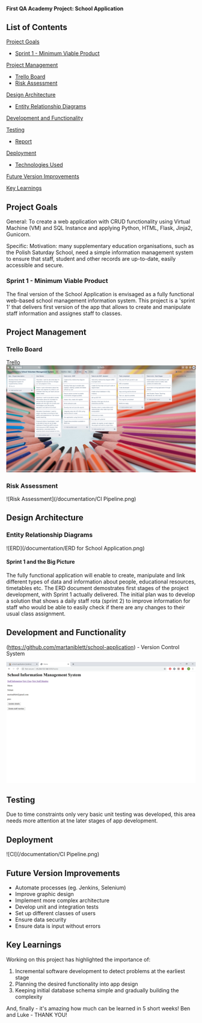 #### First QA Academy Project: School Application 


## List of Contents
[Project Goals](#PG)
   * [Sprint 1 - Minimum Viable Product](#MVP)
   
[Project Management](#PM)
   * [Trello Board](#trello)  
   * [Risk Assessment](#RA)   

[Design Architecture](#architecture)
   * [Entity Relationship Diagrams](#erd)

[Development and Functionality](#Funct)
   
[Testing](#testing)
   * [Report](#report)

[Deployment](#depl)
   * [Technologies Used](#tech)
     
[Future Version Improvements](#improve)

[Key Learnings](#learn)



<a name="PG"></a>
## Project Goals
General:
To create a web application with CRUD functionality using  Virtual Machine (VM) and SQL Instance and applying Python, HTML, Flask, Jinja2, Gunicorn.

Specific:
Motivation: many supplementary education organisations, such as the Polish Saturday School, need a simple information management system to ensure that staff, student and other records are up-to-date, easily accessible and secure.      


<a name="MVP"></a>
### Sprint 1 - Minimum Viable Product
The final version of the School Application is envisaged as a fully functional web-based school management information system. This project is a 'sprint 1' that delivers first version of the app that allows to create and manipulate staff information and assignes staff to classes. 

<a name="PM"></a>
## Project Management 

<a name="trello"></a>
### Trello Board

[Trello](https://trello.com/b/J1s01rla/supplementary-school-volunteer-management-system) 
![Trello](/documentation/2020-03-22.png)



<a name="RA"></a>
### Risk Assessment 

![Risk Assessment](/documentation/CI Pipeline.png)
  
<a name="architecture"></a>
## Design Architecture
<a name="erd"></a>
### Entity Relationship Diagrams
![ERD](/documentation/ERD for School Application.png)

#### Sprint 1 and the Big Picture
The fully functional application will enable to create, manipulate and link different types of data and information about people, educational resources, timetables etc. The ERD document demostrates first stages of the project development, with Sprint 1 actually delivered. The initial plan was to develop a solution that shows a daily staff rota (sprint 2) to improve information for staff who would be able to easily check if there are any changes to their usual class assignment.

<a name="Funct"></a>
## Development and Functionality
(https://github.com/martaniblett/school-application) - Version Control System

![App](/documentation/2020-03-24.png)
 
 
<a name="testing"></a>
## Testing
Due to time constraints only very basic unit testing was developed, this area needs more attention at tne later stages of app development.
   
   
<a name="depl"></a>
## Deployment
![CI](/documentation/CI Pipeline.png)
 
<a name="improve"></a>
## Future Version Improvements
 
 - Automate processes (eg. Jenkins, Selenium)
 - Improve graphic design 
 - Implement more complex architecture
 - Develop unit and integration tests
 - Set up different classes of users
 - Ensure data security  
 - Ensure data is input without errors

<a name="learn"></a>
## Key Learnings

Working on this project has highlighted the importance of: 
1. Incremental software development to detect problems at the earliest stage 
2. Planning the desired functionality into app design
3. Keeping initial database schema simple and gradually building the complexity

And, finally - it's amazing how much can be learned in 5 short weeks! Ben and Luke - THANK YOU!
 
 
  
 
 



